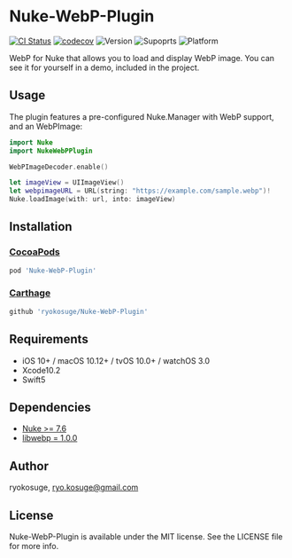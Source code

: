 # Nuke-WebP-Plugin

[![CI Status](http://img.shields.io/travis/ryokosuge/Nuke-WebP-Plugin.svg?style=flat)](https://travis-ci.org/ryokosuge/Nuke-WebP-Plugin)
[![codecov](https://codecov.io/gh/ryokosuge/Nuke-WebP-Plugin/branch/master/graph/badge.svg)](https://codecov.io/gh/ryokosuge/Nuke-WebP-Plugin)
![Version](https://img.shields.io/cocoapods/v/Nuke-WebP-Plugin.svg?label=version)
![Supoprts](https://img.shields.io/badge/supports-CocoaPods%20%7C%20Carthage-green.svg)
![Platform](https://img.shields.io/badge/platforms-iOS%20%7C%20macOS%20%7C%20tvOS%20%7C%20watchOS-lightgrey.svg)

WebP for Nuke that allows you to load and display WebP image. You can see it for yourself in a demo, included in the project.

## Usage

The plugin features a pre-configured Nuke.Manager with WebP support, and an WebPImage:

```swift
import Nuke
import NukeWebPPlugin

WebPImageDecoder.enable()

let imageView = UIImageView()
let webpimageURL = URL(string: "https://example.com/sample.webp")!
Nuke.loadImage(with: url, into: imageView)
```

## Installation

### [CocoaPods](https://cocoapods.org/)

```ruby
pod 'Nuke-WebP-Plugin'
```

### [Carthage](https://github.com/Carthage/Carthage)

```ruby
github 'ryokosuge/Nuke-WebP-Plugin'
```

## Requirements

- iOS 10+ / macOS 10.12+ / tvOS 10.0+ / watchOS 3.0
- Xcode10.2
- Swift5

## Dependencies

- [Nuke >= 7.6](https://github.com/kean/Nuke)
- [libwebp = 1.0.0](https://chromium.googlesource.com/webm/libwebp)

## Author

ryokosuge, ryo.kosuge@gmail.com

## License

Nuke-WebP-Plugin is available under the MIT license. See the LICENSE file for more info.
